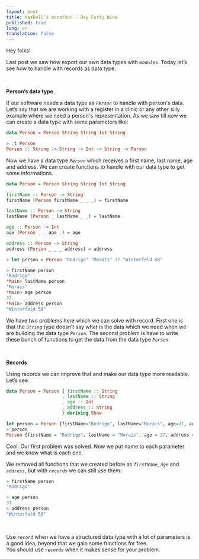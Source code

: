 ```yaml
---
layout: post
title: Haskell’s marathon - Day Forty Nine
published: true
lang: en
translation: false
---
```


Hey folks!

Last post we saw how export our own data types with *`modules`*. Today let’s see how to handle with records as data type. 

<br />

**Person’s data type**

If our software needs a data type as *`Person`* to handle with person's data. Let’s say that we are working with a register in a clinic or any other silly example where we need a person's representation. As we saw till now we can create a data type with some parameters like:
```haskell
data Person = Person String String Int String

> :t Person
Person :: String -> String -> Int -> String -> Person
```
<!--more-->
Now we have a data type *`Person`* which receives a first name, last name, age and address. We can create functions to handle with our data type to get some informations.
```haskell
data Person = Person String String Int String

firstName :: Person -> String
firstName (Person firstName _ _ _) = firstName

lastName :: Person -> String
lastName (Person _ lastName _ _) = lastName

age :: Person -> Int
age (Person _ _ age _) = age

address :: Person -> String
address (Person _ _ _ address) = address

> let person = Person "Rodrigo" "Morais" 37 "Winterfeld 58"

> firstName person
"Rodrigo"
*Main> lastName person
"Morais"
*Main> age person
37
*Main> address person
"Winterfeld 58"
```
We have two problems here which we can solve with record. First one is that the *`String`* type doesn’t say what is the data which we need when we are building the data type *`Person`*. The second problem is have to write these bunch of functions to get the data from the data type *`Person`*.

<br />

**Records**

Using records we can improve that and make our data type more readable.  
Let’s see:
```haskell
data Person = Person { firstName :: String
                     , lastName :: String
                     , age :: Int
                     , address :: String
                     } deriving Show

let person = Person {firstName="Rodrigo", lastName="Morais", age=37, address="Winterfeld 58"}
> person
Person {firstName = "Rodrigo", lastName = "Morais", age = 37, address = "Winterfeld 58"}
```
Cool. Our first problem was solved. Now we put name to each parameter and we know what is each one.  

We removed all functions that we created before as *`firstName`*, *`age`* and *`address`*, but with *`records`* we can still use them:
```haskell
> firstName person
"Rodrigo"

> age person
37
> address person
"Winterfeld 58"
```

<br />

Use *`record`* when we have a structured data type with a lot of parameters is a good idea, beyond that we gain some functions for free.  
You should use *`records`* when it makes sense for your problem.
